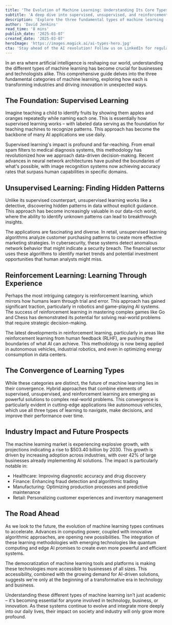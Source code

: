 ```yaml
---
title: 'The Evolution of Machine Learning: Understanding Its Core Types and Real-World Impact'
subtitle: 'A deep dive into supervised, unsupervised, and reinforcement learning'
description: 'Explore the three fundamental types of machine learning - supervised, unsupervised, and reinforcement learning - and discover how they\'re transforming industries and driving innovation. This comprehensive guide examines their applications, impact, and the future of AI technology in business and society.'
author: 'David Jenkins'
read_time: '8 mins'
publish_date: '2025-03-07'
created_date: '2025-03-07'
heroImage: 'https://images.magick.ai/ai-types-hero.jpg'
cta: 'Stay ahead of the AI revolution! Follow us on LinkedIn for regular insights into machine learning trends, practical applications, and industry developments that are shaping the future of technology.'
---
```


In an era where artificial intelligence is reshaping our world, understanding the different types of machine learning has become crucial for businesses and technologists alike. This comprehensive guide delves into the three fundamental categories of machine learning, exploring how each is transforming industries and driving innovation in unexpected ways.

## The Foundation: Supervised Learning

Imagine teaching a child to identify fruits by showing them apples and oranges repeatedly while naming each one. This is essentially how supervised learning works – with labeled data serving as the foundation for teaching machines to recognize patterns. This approach has become the backbone of many AI applications we use daily.

Supervised learning's impact is profound and far-reaching. From email spam filters to medical diagnosis systems, this methodology has revolutionized how we approach data-driven decision-making. Recent advances in neural network architectures have pushed the boundaries of what's possible, with image recognition systems now achieving accuracy rates that surpass human capabilities in specific domains.

## Unsupervised Learning: Finding Hidden Patterns

Unlike its supervised counterpart, unsupervised learning works like a detective, discovering hidden patterns in data without explicit guidance. This approach has become increasingly valuable in our data-rich world, where the ability to identify unknown patterns can lead to breakthrough insights.

The applications are fascinating and diverse. In retail, unsupervised learning algorithms analyze customer purchasing patterns to create more effective marketing strategies. In cybersecurity, these systems detect anomalous network behavior that might indicate a security breach. The financial sector uses these algorithms to identify market trends and potential investment opportunities that human analysts might miss.

## Reinforcement Learning: Learning Through Experience

Perhaps the most intriguing category is reinforcement learning, which mirrors how humans learn through trial and error. This approach has gained significant traction, particularly in robotics and game-playing AI systems. The success of reinforcement learning in mastering complex games like Go and Chess has demonstrated its potential for solving real-world problems that require strategic decision-making.

The latest developments in reinforcement learning, particularly in areas like reinforcement learning from human feedback (RLHF), are pushing the boundaries of what AI can achieve. This methodology is now being applied in autonomous vehicles, industrial robotics, and even in optimizing energy consumption in data centers.

## The Convergence of Learning Types

While these categories are distinct, the future of machine learning lies in their convergence. Hybrid approaches that combine elements of supervised, unsupervised, and reinforcement learning are emerging as powerful solutions to complex real-world problems. This convergence is particularly evident in cutting-edge applications like autonomous vehicles, which use all three types of learning to navigate, make decisions, and improve their performance over time.

## Industry Impact and Future Prospects

The machine learning market is experiencing explosive growth, with projections indicating a rise to $503.40 billion by 2030. This growth is driven by increasing adoption across industries, with over 42% of large businesses already implementing AI solutions. The impact is particularly notable in:

- Healthcare: Improving diagnostic accuracy and drug discovery
- Finance: Enhancing fraud detection and algorithmic trading
- Manufacturing: Optimizing production processes and predictive maintenance
- Retail: Personalizing customer experiences and inventory management

## The Road Ahead

As we look to the future, the evolution of machine learning types continues to accelerate. Advances in computing power, coupled with innovative algorithmic approaches, are opening new possibilities. The integration of these learning methodologies with emerging technologies like quantum computing and edge AI promises to create even more powerful and efficient systems.

The democratization of machine learning tools and platforms is making these technologies more accessible to businesses of all sizes. This accessibility, combined with the growing demand for AI-driven solutions, suggests we're only at the beginning of a transformative era in technology and business.

Understanding these different types of machine learning isn't just academic – it's becoming essential for anyone involved in technology, business, or innovation. As these systems continue to evolve and integrate more deeply into our daily lives, their impact on society and industry will only grow more profound.